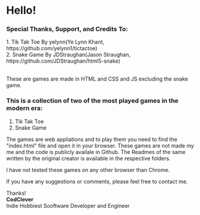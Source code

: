 <h1>Hello!</h1>

<h3>Special Thanks, Support, and Credits To:</h3> 
1. Tik Tak Toe By yelynn(Ye Lynn Khant, https://github.com/yelynn1/tictactoe)<br>
2. Snake Game By JDStraughan(Jason Straughan, https://github.com/JDStraughan/html5-snake)<br><br>
         
These are games are made in HTML and CSS and JS excluding the snake game.

<h3>This is a collection of two of the most played games in the modern era:</h3>

1. Tik Tak Toe
2. Snake Game

The games are web appliations and to play them you need to find the "index.html" file and open it in your browser.
These games are not made my me and the code is publicly availale in Github.
The Readmes of the same written by the original creator is available in the respective folders.

I have not tested these games on any other browser than Chrome.

If you have any suggestions or comments, please feel free to contact me.

Thanks!<br>
<b>CodClever</b><br>
<p1>Indie Hobbiest Sooftware Developer and Engineer</p1>
